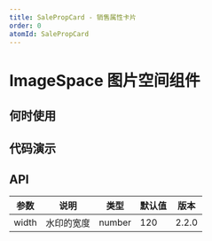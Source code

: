 ```yaml
---
title: SalePropCard - 销售属性卡片
order: 0
atomId: SalePropCard
---
```


# ImageSpace 图片空间组件

## 何时使用

## 代码演示

<code iframe="650"  title="基本使用" description="基本的销售属性卡片" src="./demos/basic.tsx" ></code>

## API

| 参数  | 说明       | 类型   | 默认值 | 版本  |
| ----- | ---------- | ------ | ------ | ----- |
| width | 水印的宽度 | number | 120    | 2.2.0 |
